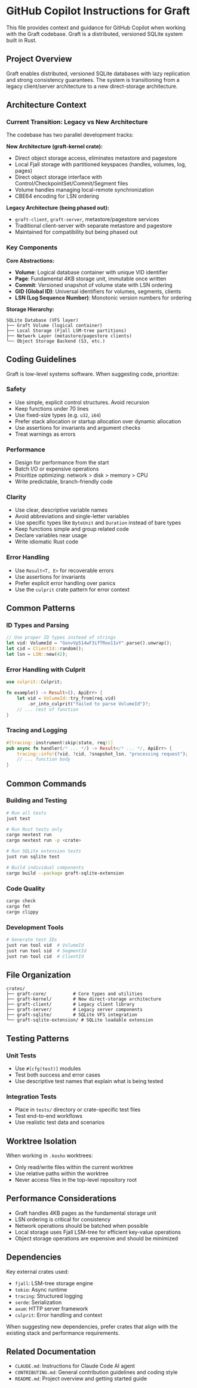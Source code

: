 # GitHub Copilot Instructions for Graft

This file provides context and guidance for GitHub Copilot when working with the Graft codebase. Graft is a distributed, versioned SQLite system built in Rust.

## Project Overview

Graft enables distributed, versioned SQLite databases with lazy replication and strong consistency guarantees. The system is transitioning from a legacy client/server architecture to a new direct-storage architecture.

## Architecture Context

### Current Transition: Legacy vs New Architecture

The codebase has two parallel development tracks:

**New Architecture (graft-kernel crate):**
- Direct object storage access, eliminates metastore and pagestore
- Local Fjall storage with partitioned keyspaces (handles, volumes, log, pages)
- Direct object storage interface with Control/CheckpointSet/Commit/Segment files
- Volume handles managing local-remote synchronization
- CBE64 encoding for LSN ordering

**Legacy Architecture (being phased out):**
- `graft-client`, `graft-server`, metastore/pagestore services
- Traditional client-server with separate metastore and pagestore
- Maintained for compatibility but being phased out

### Key Components

**Core Abstractions:**
- **Volume**: Logical database container with unique VID identifier
- **Page**: Fundamental 4KB storage unit, immutable once written
- **Commit**: Versioned snapshot of volume state with LSN ordering
- **GID (Global ID)**: Universal identifiers for volumes, segments, clients
- **LSN (Log Sequence Number)**: Monotonic version numbers for ordering

**Storage Hierarchy:**
```
SQLite Database (VFS layer)
├── Graft Volume (logical container)
├── Local Storage (Fjall LSM-tree partitions)
├── Network Layer (metastore/pagestore clients)
└── Object Storage Backend (S3, etc.)
```

## Coding Guidelines

Graft is low-level systems software. When suggesting code, prioritize:

### Safety
- Use simple, explicit control structures. Avoid recursion
- Keep functions under 70 lines
- Use fixed-size types (e.g. `u32`, `i64`)
- Prefer stack allocation or startup allocation over dynamic allocation
- Use assertions for invariants and argument checks
- Treat warnings as errors

### Performance
- Design for performance from the start
- Batch I/O or expensive operations
- Prioritize optimizing: network > disk > memory > CPU
- Write predictable, branch-friendly code

### Clarity
- Use clear, descriptive variable names
- Avoid abbreviations and single-letter variables
- Use specific types like `ByteUnit` and `Duration` instead of bare types
- Keep functions simple and group related code
- Declare variables near usage
- Write idiomatic Rust code

### Error Handling
- Use `Result<T, E>` for recoverable errors
- Use assertions for invariants
- Prefer explicit error handling over panics
- Use the `culprit` crate pattern for error context

## Common Patterns

### ID Types and Parsing
```rust
// Use proper ID types instead of strings
let vid: VolumeId = "GonvVp514wF3ifTRoo11vY".parse().unwrap();
let cid = ClientId::random();
let lsn = LSN::new(42);
```

### Error Handling with Culprit
```rust
use culprit::Culprit;

fn example() -> Result<(), ApiErr> {
    let vid = VolumeId::try_from(req.vid)
        .or_into_culprit("failed to parse VolumeId")?;
    // ... rest of function
}
```

### Tracing and Logging
```rust
#[tracing::instrument(skip(state, req))]
pub async fn handler(/* ... */) -> Result</* ... */, ApiErr> {
    tracing::info!(?vid, ?cid, ?snapshot_lsn, "processing request");
    // ... function body
}
```

## Common Commands

### Building and Testing
```bash
# Run all tests
just test

# Run Rust tests only
cargo nextest run
cargo nextest run -p <crate>

# Run SQLite extension tests
just run sqlite test

# Build individual components
cargo build --package graft-sqlite-extension
```

### Code Quality
```bash
cargo check
cargo fmt
cargo clippy
```

### Development Tools
```bash
# Generate test IDs
just run tool vid  # VolumeId
just run tool sid  # SegmentId
just run tool cid  # ClientId
```

## File Organization

```
crates/
├── graft-core/          # Core types and utilities
├── graft-kernel/        # New direct-storage architecture
├── graft-client/        # Legacy client library
├── graft-server/        # Legacy server components
├── graft-sqlite/        # SQLite VFS integration
└── graft-sqlite-extension/ # SQLite loadable extension
```

## Testing Patterns

### Unit Tests
- Use `#[cfg(test)]` modules
- Test both success and error cases
- Use descriptive test names that explain what is being tested

### Integration Tests
- Place in `tests/` directory or crate-specific test files
- Test end-to-end workflows
- Use realistic test data and scenarios

## Worktree Isolation

When working in `.kosho` worktrees:
- Only read/write files within the current worktree
- Use relative paths within the worktree
- Never access files in the top-level repository root

## Performance Considerations

- Graft handles 4KB pages as the fundamental storage unit
- LSN ordering is critical for consistency
- Network operations should be batched when possible
- Local storage uses Fjall LSM-tree for efficient key-value operations
- Object storage operations are expensive and should be minimized

## Dependencies

Key external crates used:
- `fjall`: LSM-tree storage engine
- `tokio`: Async runtime
- `tracing`: Structured logging
- `serde`: Serialization
- `axum`: HTTP server framework
- `culprit`: Error handling and context

When suggesting new dependencies, prefer crates that align with the existing stack and performance requirements.

## Related Documentation

- `CLAUDE.md`: Instructions for Claude Code AI agent
- `CONTRIBUTING.md`: General contribution guidelines and coding style
- `README.md`: Project overview and getting started guide